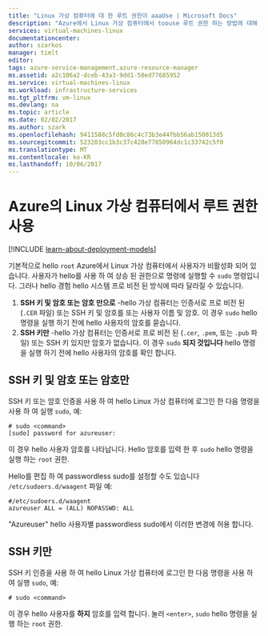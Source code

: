 ```yaml
---
title: "Linux 가상 컴퓨터에 대 한 루트 권한이 aaaUse | Microsoft Docs"
description: "Azure에서 Linux 가상 컴퓨터에서 toouse 루트 권한 하는 방법에 대해 알아봅니다."
services: virtual-machines-linux
documentationcenter: 
author: szarkos
manager: timlt
editor: 
tags: azure-service-management,azure-resource-manager
ms.assetid: a2c106a2-dceb-43a3-9dd1-50ed77685952
ms.service: virtual-machines-linux
ms.workload: infrastructure-services
ms.tgt_pltfrm: vm-linux
ms.devlang: na
ms.topic: article
ms.date: 02/02/2017
ms.author: szark
ms.openlocfilehash: 9411588c5fd0c86c4c73b3e44fbb56ab150013d5
ms.sourcegitcommit: 523283cc1b3c37c428e77850964dc1c33742c5f0
ms.translationtype: MT
ms.contentlocale: ko-KR
ms.lasthandoff: 10/06/2017
---
```

# <a name="using-root-privileges-on-linux-virtual-machines-in-azure"></a>Azure의 Linux 가상 컴퓨터에서 루트 권한 사용
[!INCLUDE [learn-about-deployment-models](../../../includes/learn-about-deployment-models-both-include.md)]

기본적으로 hello `root` Azure에서 Linux 가상 컴퓨터에서 사용자가 비활성화 되어 있습니다. 사용자가 hello를 사용 하 여 상승 된 권한으로 명령에 실행할 수 `sudo` 명령입니다. 그러나 hello 경험 hello 시스템 프로 비전 된 방식에 따라 달라질 수 있습니다.

1. **SSH 키 및 암호 또는 암호 만으로** -hello 가상 컴퓨터는 인증서로 프로 비전 된 (`.CER` 파일) 또는 SSH 키 및 암호를 또는 사용자 이름 및 암호. 이 경우 `sudo` hello 명령을 실행 하기 전에 hello 사용자의 암호를 묻습니다.
2. **SSH 키만** -hello 가상 컴퓨터는 인증서로 프로 비전 된 (`.cer`, `.pem`, 또는 `.pub` 파일) 또는 SSH 키 있지만 암호가 없습니다.  이 경우 `sudo` **되지 것입니다** hello 명령을 실행 하기 전에 hello 사용자의 암호를 확인 합니다.

## <a name="ssh-key-and-password-or-password-only"></a>SSH 키 및 암호 또는 암호만
SSH 키 또는 암호 인증을 사용 하 여 hello Linux 가상 컴퓨터에 로그인 한 다음 명령을 사용 하 여 실행 `sudo`, 예:

    # sudo <command>
    [sudo] password for azureuser:

이 경우 hello 사용자 암호를 나타납니다. Hello 암호를 입력 한 후 `sudo` hello 명령을 실행 하는 `root` 권한.

Hello를 편집 하 여 passwordless sudo를 설정할 수도 있습니다 `/etc/sudoers.d/waagent` 파일 예:

    #/etc/sudoers.d/waagent
    azureuser ALL = (ALL) NOPASSWD: ALL

"Azureuser" hello 사용자별 passwordless sudo에서 이러한 변경에 허용 합니다.

## <a name="ssh-key-only"></a>SSH 키만
SSH 키 인증을 사용 하 여 hello Linux 가상 컴퓨터에 로그인 한 다음 명령을 사용 하 여 실행 `sudo`, 예:

    # sudo <command>

이 경우 hello 사용자를 **하지** 암호를 입력 합니다. 눌러 `<enter>`, `sudo` hello 명령을 실행 하는 `root` 권한.

